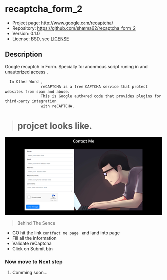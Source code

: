 # recaptcha_form_2

* Project page: http://www.google.com/recaptcha/
* Repository: https://github.com/sharma62/recaptcha_form_2 
* Version: 0.1.0
* License: BSD, see [LICENSE](LICENSE)

## Description

Google recaptch in Form. Specially for anonmous script runing in and unautorized access .

      In Other Word ,
                    reCAPTCHA is a free CAPTCHA service that protect websites from spam and abuse.
                    This is Google authored code that provides plugins for third-party integration
                    with reCAPTCHA. 


                    
> # projcet looks like.

![alt text](https://github.com/sharma62/recaptcha_form_2/blob/b0a731ddba5218262cfd80c5fa3015da3e218c47/img/form-recaptcha%20UI.png?raw=true)

> Behind The Sence 

- GO hit the link `contfact me page ` and land into page 
- Fill all the information 
- Validate reCaptcha 
- Click on Submit btn 
### Now move to Next step

 1. Comming soon...
